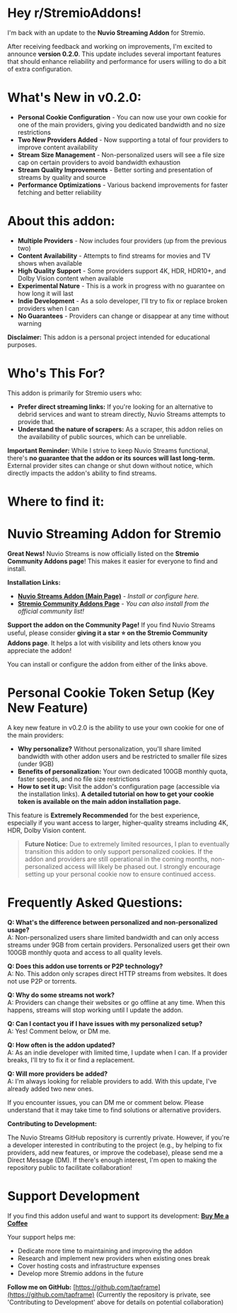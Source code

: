 # Hey r/StremioAddons!

I'm back with an update to the **Nuvio Streaming Addon** for Stremio.

After receiving feedback and working on improvements, I'm excited to announce **version 0.2.0**. This update includes several important features that should enhance reliability and performance for users willing to do a bit of extra configuration.

# What's New in v0.2.0:

* **Personal Cookie Configuration** \- You can now use your own cookie for one of the main providers, giving you dedicated bandwidth and no size restrictions
* **Two New Providers Added** \- Now supporting a total of four providers to improve content availability
* **Stream Size Management** \- Non-personalized users will see a file size cap on certain providers to avoid bandwidth exhaustion
* **Stream Quality Improvements** \- Better sorting and presentation of streams by quality and source
* **Performance Optimizations** \- Various backend improvements for faster fetching and better reliability

# About this addon:

* **Multiple Providers** \- Now includes four providers (up from the previous two)
* **Content Availability** \- Attempts to find streams for movies and TV shows when available
* **High Quality Support** \- Some providers support 4K, HDR, HDR10+, and Dolby Vision content when available
* **Experimental Nature** \- This is a work in progress with no guarantee on how long it will last
* **Indie Development** \- As a solo developer, I'll try to fix or replace broken providers when I can
* **No Guarantees** \- Providers can change or disappear at any time without warning

**Disclaimer:** This addon is a personal project intended for educational purposes.

# Who's This For?

This addon is primarily for Stremio users who:

* **Prefer direct streaming links:** If you're looking for an alternative to debrid services and want to stream directly, Nuvio Streams attempts to provide that.
* **Understand the nature of scrapers:** As a scraper, this addon relies on the availability of public sources, which can be unreliable.

**Important Reminder:** While I strive to keep Nuvio Streams functional, there's **no guarantee that the addon or its sources will last long-term.** External provider sites can change or shut down without notice, which directly impacts the addon's ability to find streams.

# Where to find it:

# Nuvio Streaming Addon for Stremio

**Great News!** Nuvio Streams is now officially listed on the **Stremio Community Addons page**! This makes it easier for everyone to find and install.

**Installation Links:**

* [**Nuvio Streams Addon (Main Page)**](https://nuvioaddon.vercel.app) \- *Install or configure here.*
* [**Stremio Community Addons Page**](https://beta.stremio-addons.net/addons/nuvio-streams) \- *You can also install from the official community list!*

**Support the addon on the Community Page!** If you find Nuvio Streams useful, please consider **giving it a star ⭐ on the Stremio Community Addons page**. It helps a lot with visibility and lets others know you appreciate the addon!

You can install or configure the addon from either of the links above.

# Personal Cookie Token Setup (Key New Feature)

A key new feature in v0.2.0 is the ability to use your own cookie for one of the main providers:

* **Why personalize?** Without personalization, you'll share limited bandwidth with other addon users and be restricted to smaller file sizes (under 9GB)
* **Benefits of personalization:** Your own dedicated 100GB monthly quota, faster speeds, and no file size restrictions
* **How to set it up:** Visit the addon's configuration page (accessible via the installation links). **A detailed tutorial on how to get your cookie token is available on the main addon installation page.**

This feature is **Extremely Recommended** for the best experience, especially if you want access to larger, higher-quality streams including 4K, HDR, Dolby Vision content.

>**Future Notice:** Due to extremely limited resources, I plan to eventually transition this addon to only support personalized cookies. If the addon and providers are still operational in the coming months, non-personalized access will likely be phased out. I strongly encourage setting up your personal cookie now to ensure continued access.

# Frequently Asked Questions:

**Q: What's the difference between personalized and non-personalized usage?**  
A: Non-personalized users share limited bandwidth and can only access streams under 9GB from certain providers. Personalized users get their own 100GB monthly quota and access to all quality levels.

**Q: Does this addon use torrents or P2P technology?**  
A: No. This addon only scrapes direct HTTP streams from websites. It does not use P2P or torrents.

**Q: Why do some streams not work?**  
A: Providers can change their websites or go offline at any time. When this happens, streams will stop working until I update the addon.

**Q: Can I contact you if I have issues with my personalized setup?**  
A: Yes! Comment below, or DM me.

**Q: How often is the addon updated?**  
A: As an indie developer with limited time, I update when I can. If a provider breaks, I'll try to fix it or find a replacement.

**Q: Will more providers be added?**  
A: I'm always looking for reliable providers to add. With this update, I've already added two new ones.

If you encounter issues, you can DM me or comment below. Please understand that it may take time to find solutions or alternative providers.

**Contributing to Development:**

The Nuvio Streams GitHub repository is currently private. However, if you're a developer interested in contributing to the project (e.g., by helping to fix providers, add new features, or improve the codebase), please send me a Direct Message (DM). If there's enough interest, I'm open to making the repository public to facilitate collaboration!

# Support Development

If you find this addon useful and want to support its development: [**Buy Me a Coffee**](https://buymeacoffee.com/tapframe)

Your support helps me:

* Dedicate more time to maintaining and improving the addon
* Research and implement new providers when existing ones break
* Cover hosting costs and infrastructure expenses
* Develop more Stremio addons in the future

**Follow me on GitHub:** [https://github.com/tapframe](https://github.com/tapframe) (Currently the repository is private, see 'Contributing to Development' above for details on potential collaboration)